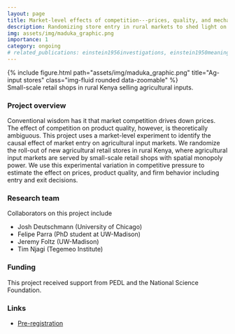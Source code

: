 ```yaml
---
layout: page
title: Market-level effects of competition---prices, quality, and mechanisms
description: Randomizing store entry in rural markets to shed light on how competition affects product quality
img: assets/img/maduka_graphic.png
importance: 1
category: ongoing
# related_publications: einstein1956investigations, einstein1950meaning
---
```


<div class="row">
    <div class="col-sm mt-3 mt-md-0">
        {% include figure.html path="assets/img/maduka_graphic.png" title="Ag-input stores" class="img-fluid rounded data-zoomable" %}
    </div>
</div>
<div class="caption">
    Small-scale retail shops in rural Kenya selling agricultural inputs. 
</div>

### Project overview

Conventional wisdom has it that market competition drives down prices. The effect of competition on product quality, however, is theoretically ambiguous. This project uses a market-level experiment to identify the causal effect of market entry on agricultural input markets. We randomize the roll-out of new agricultural retail stores in rural Kenya, where agricultural input markets are served by small-scale retail shops with spatial monopoly power. We use this experimental variation in competitive pressure to estimate the effect on prices, product quality, and firm behavior including entry and exit decisions.

### Research team

Collaborators on this project include 
- Josh Deutschmann (University of Chicago)
- Felipe Parra (PhD student at UW-Madison)
- Jeremy Foltz (UW-Madison)
- Tim Njagi (Tegemeo Institute)

### Funding

This project received support from PEDL and the National Science Foundation.

### Links

- [Pre-registration](https://doi.org/10.1257/rct.5226-1.0)
